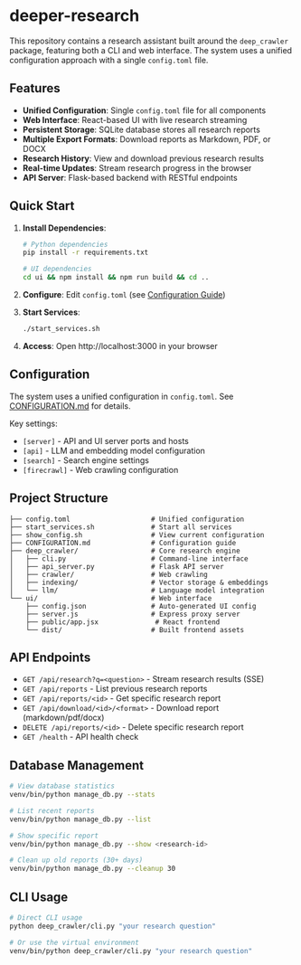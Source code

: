 # deeper-research

This repository contains a research assistant built around the `deep_crawler` package, featuring both a CLI and web interface. The system uses a unified configuration approach with a single `config.toml` file.

## Features

- **Unified Configuration**: Single `config.toml` file for all components
- **Web Interface**: React-based UI with live research streaming
- **Persistent Storage**: SQLite database stores all research reports
- **Multiple Export Formats**: Download reports as Markdown, PDF, or DOCX
- **Research History**: View and download previous research results
- **Real-time Updates**: Stream research progress in the browser
- **API Server**: Flask-based backend with RESTful endpoints

## Quick Start

1. **Install Dependencies**:
   ```bash
   # Python dependencies
   pip install -r requirements.txt
   
   # UI dependencies  
   cd ui && npm install && npm run build && cd ..
   ```

2. **Configure**: Edit `config.toml` (see [Configuration Guide](CONFIGURATION.md))

3. **Start Services**:
   ```bash
   ./start_services.sh
   ```

4. **Access**: Open http://localhost:3000 in your browser

## Configuration

The system uses a unified configuration in `config.toml`. See [CONFIGURATION.md](CONFIGURATION.md) for details.

Key settings:
- `[server]` - API and UI server ports and hosts
- `[api]` - LLM and embedding model configuration  
- `[search]` - Search engine settings
- `[firecrawl]` - Web crawling configuration

## Project Structure

```
├── config.toml                    # Unified configuration
├── start_services.sh              # Start all services
├── show_config.sh                 # View current configuration  
├── CONFIGURATION.md               # Configuration guide
├── deep_crawler/                  # Core research engine
│   ├── cli.py                     # Command-line interface
│   ├── api_server.py              # Flask API server
│   ├── crawler/                   # Web crawling
│   ├── indexing/                  # Vector storage & embeddings
│   └── llm/                       # Language model integration
└── ui/                            # Web interface
    ├── config.json                # Auto-generated UI config
    ├── server.js                  # Express proxy server
    ├── public/app.jsx              # React frontend
    └── dist/                      # Built frontend assets
```

## API Endpoints

- `GET /api/research?q=<question>` - Stream research results (SSE)
- `GET /api/reports` - List previous research reports
- `GET /api/reports/<id>` - Get specific research report
- `GET /api/download/<id>/<format>` - Download report (markdown/pdf/docx)
- `DELETE /api/reports/<id>` - Delete specific research report
- `GET /health` - API health check

## Database Management

```bash
# View database statistics
venv/bin/python manage_db.py --stats

# List recent reports
venv/bin/python manage_db.py --list

# Show specific report
venv/bin/python manage_db.py --show <research-id>

# Clean up old reports (30+ days)
venv/bin/python manage_db.py --cleanup 30
```

## CLI Usage

```bash
# Direct CLI usage
python deep_crawler/cli.py "your research question"

# Or use the virtual environment
venv/bin/python deep_crawler/cli.py "your research question"
```
